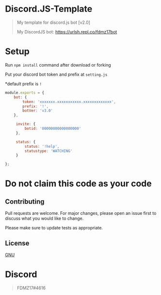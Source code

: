 # Discord.JS-Template
> My template for discord.js bot [v2.0]
> 
> My DiscordJS bot: https://urlsh.repl.co/fdmz17bot

# Setup
Run ```npm install``` command after download or forking

Put your discord bot token and prefix at ```setting.js```

*default prefix is ```!```

```javascript
module.exports = {
    bot: {
        token: 'xxxxxxx.xxxxxxxxxxx.xxxxxxxxxxxxx',
        prefix: '!',
        botVer: 'v3.0'
    },

     invite: {
         botid: '00000000000000000'
     },

     status: {
         status: '!help',
         statustype: 'WATCHING'
     }

}; 
```

# Do not claim this code as your code
## Contributing
Pull requests are welcome. For major changes, please open an issue first to discuss what you would like to change.

Please make sure to update tests as appropriate.

## License
[GNU](https://choosealicense.com/licenses/agpl-3.0/)

# Discord
> FDMZ17#4616

